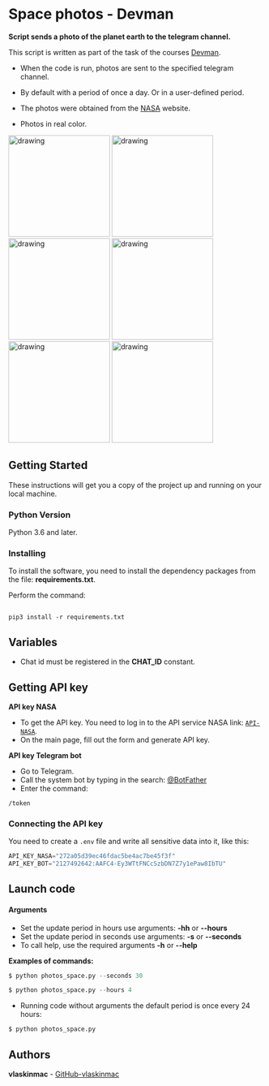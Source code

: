 # Space photos - Devman

**Script sends a photo of the planet earth to the telegram channel.**


This script is written as part of the task of the courses [Devman](https://dvmn.org).

- When the code is run, photos are sent to the specified telegram channel. 

- By default with a period of once a day. Or in a user-defined period. 

- The photos were obtained from the [NASA](https://www.nasa.gov) website.

- Photos in real color.


<img src="https://user-images.githubusercontent.com/78322994/140647471-a178cbd6-4d2a-4387-8db4-7c74b344a680.png" alt="drawing" width="200"/> <img src="https://user-images.githubusercontent.com/78322994/140647474-46b29d3f-5227-4c11-b3c1-67a0ba0678eb.png" alt="drawing" width="200"/> <img src="https://user-images.githubusercontent.com/78322994/140647475-18735c1d-5dbb-44e2-a9a0-35041bb8e7a1.png" alt="drawing" width="200"/> <img src="https://user-images.githubusercontent.com/78322994/140647478-6d43996f-9208-4b7f-a737-93e9a2d64605.png" alt="drawing" width="200"/> <img src="https://user-images.githubusercontent.com/78322994/140647479-1d896c98-6e9a-4a4b-b528-86ce3bf7ab36.png" alt="drawing" width="200"/> <img src="https://user-images.githubusercontent.com/78322994/140647481-1d167daf-078d-4c9c-b5a7-11c59b5509ca.png" alt="drawing" width="200"/>


## Getting Started

These instructions will get you a copy of the project up and running on your local machine.

### Python Version

Python 3.6 and later.

### Installing

To install the software, you need to install the dependency packages from the file: **requirements.txt**.

Perform the command:

```

pip3 install -r requirements.txt

```

## Variables

- Сhat id must be registered in the **CHAT_ID** constant.

## Getting API key

**API key NASA**

- To get the API key. You need to log in to the API service NASA link: [`API-NASA`](https://api.nasa.gov/).
- On the main page, fill out the form and generate API key.

**API key Telegram bot**

- Go to Telegram. 
- Call the system bot by typing in the search: [@BotFather](https://telegram.me/BotFather) 
- Enter the command:
```
/token
```


### Connecting the API key

You need to create a `.env` file and write all sensitive data into it, like this:

```python
API_KEY_NASA="272a05d39ec46fdac5be4ac7be45f3f"
API_KEY_BOT="2127492642:AAFC4-Ey3WTtFNCcSzbDN7Z7y1ePaw8IbTU"
```

## Launch code
#### Arguments
- Set the update period in hours use arguments: **-hh** or **--hours**
- Set the update period in seconds use arguments: **-s** or **--seconds**
- To call help, use the required arguments **-h** or **--help**

**Examples of commands:**

```python
$ python photos_space.py --seconds 30
```

```python
$ python photos_space.py --hours 4
```

- Running code without arguments the default period is once every 24 hours:
```python
$ python photos_space.py 
```

## Authors

**vlaskinmac**  - [GitHub-vlaskinmac](https://github.com/vlaskinmac/)


